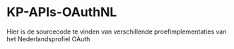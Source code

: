 # KP-APIs-OAuthNL
Hier is de sourcecode te vinden van verschillende proefimplementaties van het Nederlandsprofiel OAuth

